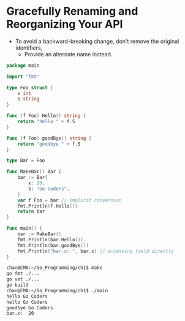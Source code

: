 # Gracefully Renaming and Reorganizing Your API 

- To avoid a backward-breaking change, don't remove the original identifiers,
  - Provide an alternate name instead.

```go
package main

import "fmt"

type Foo struct {
	x int
	S string
}

func (f Foo) Hello() string {
	return "hello " + f.S
}

func (f Foo) goodBye() string {
	return "goodbye " + f.S
}

type Bar = Foo

func MakeBar() Bar {
	bar := Bar{
		x: 20,
		S: "Go Coders",
	}
	var f Foo = bar // implicit conversion
	fmt.Println(f.Hello())
	return bar
}

func main() {
	bar := MakeBar()
	fmt.Println(bar.Hello())
	fmt.Println(bar.goodBye())
	fmt.Println("bar.x: ", bar.x) // accessing field directly
}
```

```sh
chan@CMA:~/Go_Programming/ch1$ make
go fmt ./...
go vet ./...
go build
chan@CMA:~/Go_Programming/ch1$ ./main
hello Go Coders
hello Go Coders
goodbye Go Coders
bar.x:  20
```

